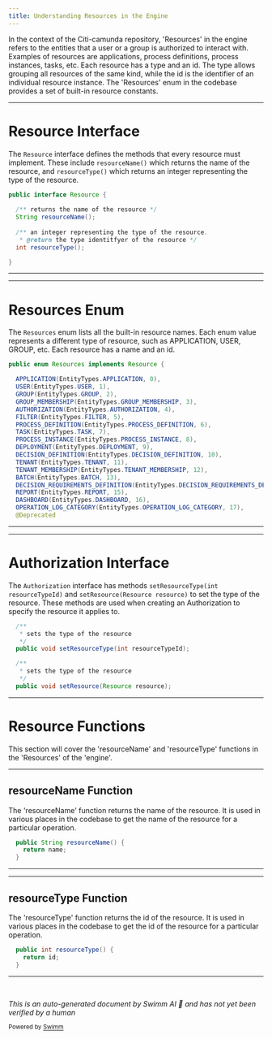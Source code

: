 ```yaml
---
title: Understanding Resources in the Engine
---
```

In the context of the Citi-camunda repository, 'Resources' in the engine refers to the entities that a user or a group is authorized to interact with. Examples of resources are applications, process definitions, process instances, tasks, etc. Each resource has a type and an id. The type allows grouping all resources of the same kind, while the id is the identifier of an individual resource instance. The 'Resources' enum in the codebase provides a set of built-in resource constants.

<SwmSnippet path="/engine/src/main/java/org/camunda/bpm/engine/authorization/Resource.java" line="35">

---

# Resource Interface

The `Resource` interface defines the methods that every resource must implement. These include `resourceName()` which returns the name of the resource, and `resourceType()` which returns an integer representing the type of the resource.

```java
public interface Resource {
  
  /** returns the name of the resource */
  String resourceName();
  
  /** an integer representing the type of the resource.
   * @return the type identitfyer of the resource */
  int resourceType();

}
```

---

</SwmSnippet>

<SwmSnippet path="/engine/src/main/java/org/camunda/bpm/engine/authorization/Resources.java" line="27">

---

# Resources Enum

The `Resources` enum lists all the built-in resource names. Each enum value represents a different type of resource, such as APPLICATION, USER, GROUP, etc. Each resource has a name and an id.

```java
public enum Resources implements Resource {

  APPLICATION(EntityTypes.APPLICATION, 0),
  USER(EntityTypes.USER, 1),
  GROUP(EntityTypes.GROUP, 2),
  GROUP_MEMBERSHIP(EntityTypes.GROUP_MEMBERSHIP, 3),
  AUTHORIZATION(EntityTypes.AUTHORIZATION, 4),
  FILTER(EntityTypes.FILTER, 5),
  PROCESS_DEFINITION(EntityTypes.PROCESS_DEFINITION, 6),
  TASK(EntityTypes.TASK, 7),
  PROCESS_INSTANCE(EntityTypes.PROCESS_INSTANCE, 8),
  DEPLOYMENT(EntityTypes.DEPLOYMENT, 9),
  DECISION_DEFINITION(EntityTypes.DECISION_DEFINITION, 10),
  TENANT(EntityTypes.TENANT, 11),
  TENANT_MEMBERSHIP(EntityTypes.TENANT_MEMBERSHIP, 12),
  BATCH(EntityTypes.BATCH, 13),
  DECISION_REQUIREMENTS_DEFINITION(EntityTypes.DECISION_REQUIREMENTS_DEFINITION, 14),
  REPORT(EntityTypes.REPORT, 15),
  DASHBOARD(EntityTypes.DASHBOARD, 16),
  OPERATION_LOG_CATEGORY(EntityTypes.OPERATION_LOG_CATEGORY, 17),
  @Deprecated
```

---

</SwmSnippet>

<SwmSnippet path="/engine/src/main/java/org/camunda/bpm/engine/authorization/Authorization.java" line="207">

---

# Authorization Interface

The `Authorization` interface has methods `setResourceType(int resourceTypeId)` and `setResource(Resource resource)` to set the type of the resource. These methods are used when creating an Authorization to specify the resource it applies to.

```java
  /**
   * sets the type of the resource
   */
  public void setResourceType(int resourceTypeId);

  /**
   * sets the type of the resource
   */
  public void setResource(Resource resource);
```

---

</SwmSnippet>

# Resource Functions

This section will cover the 'resourceName' and 'resourceType' functions in the 'Resources' of the 'engine'.

<SwmSnippet path="/engine/src/main/java/org/camunda/bpm/engine/authorization/Resources.java" line="61">

---

## resourceName Function

The 'resourceName' function returns the name of the resource. It is used in various places in the codebase to get the name of the resource for a particular operation.

```java
  public String resourceName() {
    return name;
  }
```

---

</SwmSnippet>

<SwmSnippet path="/engine/src/main/java/org/camunda/bpm/engine/authorization/Resources.java" line="65">

---

## resourceType Function

The 'resourceType' function returns the id of the resource. It is used in various places in the codebase to get the id of the resource for a particular operation.

```java
  public int resourceType() {
    return id;
  }
```

---

</SwmSnippet>

&nbsp;

*This is an auto-generated document by Swimm AI 🌊 and has not yet been verified by a human*

<SwmMeta version="3.0.0" repo-id="Z2l0aHViJTNBJTNBQ2l0aS1jYW11bmRhJTNBJTNBZ2lsYWRuYXZvdA==" repo-name="Citi-camunda" doc-type="overview"><sup>Powered by [Swimm](/)</sup></SwmMeta>
